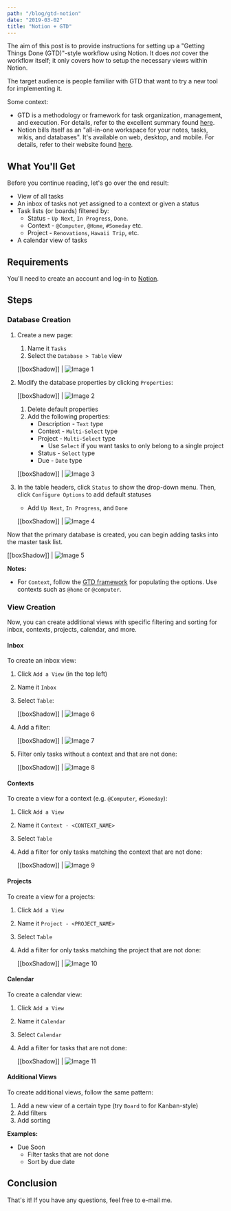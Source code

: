 ```yaml
---
path: "/blog/gtd-notion"
date: "2019-03-02"
title: "Notion + GTD"
---
```


The aim of this post is to provide instructions for setting up a "Getting Things Done (GTD)"-style workflow using Notion. It does _not_ cover the workflow itself; it only covers how to setup the necessary views within Notion.

<!-- end -->

The target audience is people familiar with GTD that want to try a new tool for implementing it.

Some context:

* GTD is a methodology or framework for task organization, management, and execution. For details, refer to the excellent summary found [here](https://hamberg.no/gtd/).
* Notion bills itself as an "all-in-one workspace for your notes, tasks, wikis, and databases". It's available on web, desktop, and mobile. For details, refer to their website found [here](https://www.notion.so/).

## What You'll Get

Before you continue reading, let's go over the end result:

* View of all tasks
* An inbox of tasks not yet assigned to a context or given a status
* Task lists (or boards) filtered by:
	* Status - `Up Next`, `In Progress`, `Done`.
	* Context - `@Computer`, `@Home`, `#Someday` etc.
	* Project - `Renovations`, `Hawaii Trip`, etc.
* A calendar view of tasks

## Requirements

You'll need to create an account and log-in to [Notion](https://www.notion.so/).

## Steps

### Database Creation

1. Create a new page:
	1. Name it `Tasks`
	1. Select the `Database > Table` view
	
    [[boxShadow]]
    | ![Image 1](./_images/2019-03-02-gtd-notion_1.jpg)

1. Modify the database properties by clicking `Properties`:
	
    [[boxShadow]]
    | ![Image 2](./_images/2019-03-02-gtd-notion_2.jpg)
	
	1. Delete default properties
	1. Add the following properties:
		* Description - `Text` type
		* Context - `Multi-Select` type
		* Project - `Multi-Select` type
			* Use `Select` if you want tasks to only belong to a single project
		* Status - `Select` type
		* Due - `Date` type
	
    [[boxShadow]]
    | ![Image 3](./_images/2019-03-02-gtd-notion_3.jpg)

1. In the table headers, click `Status` to show the drop-down menu. Then, click `Configure Options` to add default statuses
   * Add `Up Next`, `In Progress`, and `Done`

    [[boxShadow]]
    | ![Image 4](./_images/2019-03-02-gtd-notion_4.jpg)

Now that the primary database is created, you can begin adding tasks into the master task list.
	
[[boxShadow]]
| ![Image 5](./_images/2019-03-02-gtd-notion_5.jpg)

**Notes:**

* For `Context`, follow the [GTD framework](https://hamberg.no/gtd/#contexts) for populating the options. Use contexts such as `@home` or `@computer`.

### View Creation

Now, you can create additional views with specific filtering and sorting for inbox, contexts, projects, calendar, and more.

#### Inbox

To create an inbox view:

1. Click `Add a View` (in the top left)
1. Name it `Inbox`
1. Select `Table`:
	
    [[boxShadow]]
    | ![Image 6](./_images/2019-03-02-gtd-notion_6.jpg)
	
1. Add a filter:
	
    [[boxShadow]]
    | ![Image 7](./_images/2019-03-02-gtd-notion_7.jpg)
	
1. Filter only tasks without a context and that are not done:
	
    [[boxShadow]]
    | ![Image 8](./_images/2019-03-02-gtd-notion_8.jpg)

#### Contexts

To create a view for a context (e.g. `@Computer`, `#Someday`):

1. Click `Add a View`
1. Name it `Context - <CONTEXT_NAME>`
1. Select `Table`
1. Add a filter for only tasks matching the context that are not done:
  
    [[boxShadow]]
    | ![Image 9](./_images/2019-03-02-gtd-notion_9.jpg)

#### Projects

To create a view for a projects:

1. Click `Add a View`
1. Name it `Project - <PROJECT_NAME>`
1. Select `Table`
1. Add a filter for only tasks matching the project that are not done:
	
    [[boxShadow]]
    | ![Image 10](./_images/2019-03-02-gtd-notion_10.jpg)

#### Calendar

To create a calendar view:

1. Click `Add a View`
1. Name it `Calendar`
1. Select `Calendar`
1. Add a filter for tasks that are not done:
	
    [[boxShadow]]
    | ![Image 11](./_images/2019-03-02-gtd-notion_11.jpg)

#### Additional Views

To create additional views, follow the same pattern:

1. Add a new view of a certain type (try `Board` to for Kanban-style)
1. Add filters
1. Add sorting

**Examples:**

* Due Soon
	* Filter tasks that are not done
	* Sort by due date

## Conclusion

That's it! If you have any questions, feel free to e-mail me.


